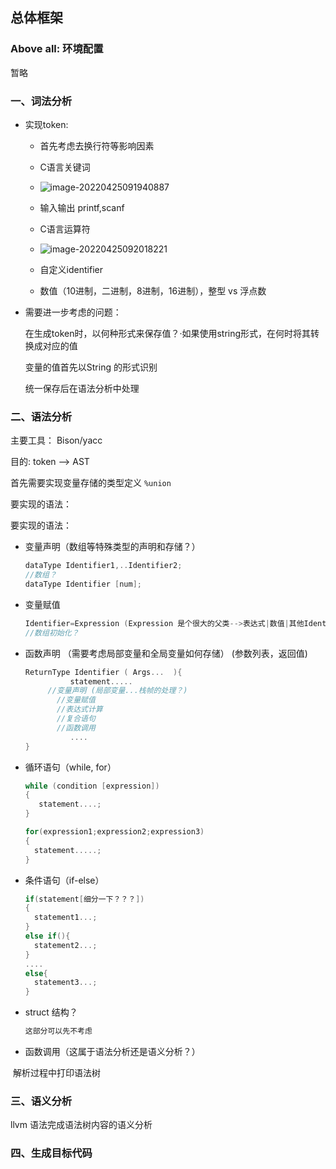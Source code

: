 ## 总体框架

### Above all: 环境配置

暂略

### 一、词法分析

- 实现token:

  - 首先考虑去换行符等影响因素
  - C语言关键词
  - ![image-20220425091940887](C:\Users\86198\AppData\Roaming\Typora\typora-user-images\image-20220425091940887.png)
  - 输入输出 printf,scanf
  - C语言运算符
  - ![image-20220425092018221](C:\Users\86198\AppData\Roaming\Typora\typora-user-images\image-20220425092018221.png)

  

  - 自定义identifier
  - 数值（10进制，二进制，8进制，16进制），整型 vs 浮点数

- 需要进一步考虑的问题：

  在生成token时，以何种形式来保存值？·如果使用string形式，在何时将其转换成对应的值

  变量的值首先以String 的形式识别

  统一保存后在语法分析中处理

### 二、语法分析

主要工具： Bison/yacc

目的:  token —> AST

首先需要实现变量存储的类型定义 `%union`

要实现的语法：

要实现的语法：

- 变量声明（数组等特殊类型的声明和存储？）

  ```cpp
  dataType Identifier1,..Identifier2;
  //数组？
  dataType Identifier [num];
  ```

- 变量赋值

  ```cpp
  Identifier=Expression (Expression 是个很大的父类-->表达式|数值|其他Identifier)
  //数组初始化？
  ```

- 函数声明 （需要考虑局部变量和全局变量如何存储） (参数列表，返回值)

  ```cpp
  ReturnType Identifier ( Args...  ){
  			statement.....
       //变量声明 (局部变量...栈帧的处理？)
  		 //变量赋值
  		 //表达式计算
  		 //复合语句
  		 //函数调用
  			....
  }
  ```

- 循环语句（while, for）

  ```cpp
  while (condition [expression])
  {
     statement....;
  }
  
  for(expression1;expression2;expression3)
  {
  	statement.....;
  }
  ```

- 条件语句（if-else）

  ```cpp
  if(statement[细分一下？？？])
  {
  	statement1...;
  }
  else if(){
  	statement2...;
  }
  ....
  else{
  	statement3...;
  }
  ```

- struct 结构？

  ```cpp
  这部分可以先不考虑
  ```

- 函数调用（这属于语法分析还是语义分析？）



​	解析过程中打印语法树

### 三、语义分析

llvm 语法完成语法树内容的语义分析

### 四、生成目标代码


